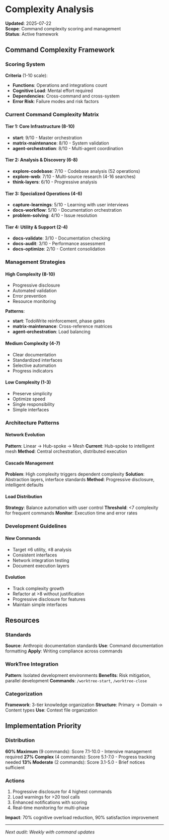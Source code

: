 # Complexity Analysis

**Updated**: 2025-07-22  
**Scope**: Command complexity scoring and management  
**Status**: Active framework

## Command Complexity Framework

### Scoring System
**Criteria** (1-10 scale):
- **Functions**: Operations and integrations count
- **Cognitive Load**: Mental effort required
- **Dependencies**: Cross-command and cross-system
- **Error Risk**: Failure modes and risk factors

### Current Command Complexity Matrix

#### **Tier 1: Core Infrastructure (8-10)**
- **start**: 9/10 - Master orchestration
- **matrix-maintenance**: 8/10 - System validation
- **agent-orchestration**: 8/10 - Multi-agent coordination

#### **Tier 2: Analysis & Discovery (6-8)**
- **explore-codebase**: 7/10 - Codebase analysis (52 operations)
- **explore-web**: 7/10 - Multi-source research (4-16 searches)
- **think-layers**: 6/10 - Progressive analysis

#### **Tier 3: Specialized Operations (4-6)**
- **capture-learnings**: 5/10 - Learning with user interviews
- **docs-workflow**: 5/10 - Documentation orchestration
- **problem-solving**: 4/10 - Issue resolution

#### **Tier 4: Utility & Support (2-4)**
- **docs-validate**: 3/10 - Documentation checking
- **docs-audit**: 3/10 - Performance assessment
- **docs-optimize**: 2/10 - Content consolidation

### Management Strategies

#### **High Complexity (8-10)**
- Progressive disclosure
- Automated validation
- Error prevention
- Resource monitoring

**Patterns**:
- **start**: TodoWrite reinforcement, phase gates
- **matrix-maintenance**: Cross-reference matrices
- **agent-orchestration**: Load balancing

#### **Medium Complexity (4-7)**
- Clear documentation
- Standardized interfaces
- Selective automation
- Progress indicators

#### **Low Complexity (1-3)**
- Preserve simplicity
- Optimize speed
- Single responsibility
- Simple interfaces

### Architecture Patterns

#### **Network Evolution**
**Pattern**: Linear → Hub-spoke → Mesh
**Current**: Hub-spoke to intelligent mesh
**Method**: Central orchestration, distributed execution

#### **Cascade Management**
**Problem**: High complexity triggers dependent complexity
**Solution**: Abstraction layers, interface standards
**Method**: Progressive disclosure, intelligent defaults

#### **Load Distribution**
**Strategy**: Balance automation with user control
**Threshold**: <7 complexity for frequent commands
**Monitor**: Execution time and error rates

### Development Guidelines

#### **New Commands**
- Target ≤6 utility, ≤8 analysis
- Consistent interfaces
- Network integration testing
- Document execution layers

#### **Evolution**
- Track complexity growth
- Refactor at >8 without justification
- Progressive disclosure for features
- Maintain simple interfaces

## Resources

### Standards
**Source**: Anthropic documentation standards
**Use**: Command documentation formatting
**Apply**: Writing compliance across commands

### WorkTree Integration
**Pattern**: Isolated development environments
**Benefits**: Risk mitigation, parallel development
**Commands**: `/worktree-start`, `/worktree-close`

### Categorization
**Framework**: 3-tier knowledge organization
**Structure**: Primary → Domain → Content types
**Use**: Context file organization

## Implementation Priority

### Distribution
**60% Maximum** (9 commands): Score 7.1-10.0 - Intensive management required
**27% Complex** (4 commands): Score 5.1-7.0 - Progress tracking needed
**13% Moderate** (2 commands): Score 3.1-5.0 - Brief notices sufficient

### Actions
1. Progressive disclosure for 4 highest commands
2. Load warnings for >20 tool calls
3. Enhanced notifications with scoring
4. Real-time monitoring for multi-phase

**Impact**: 70% cognitive overload reduction, 90% satisfaction improvement

---
*Next audit: Weekly with command updates*